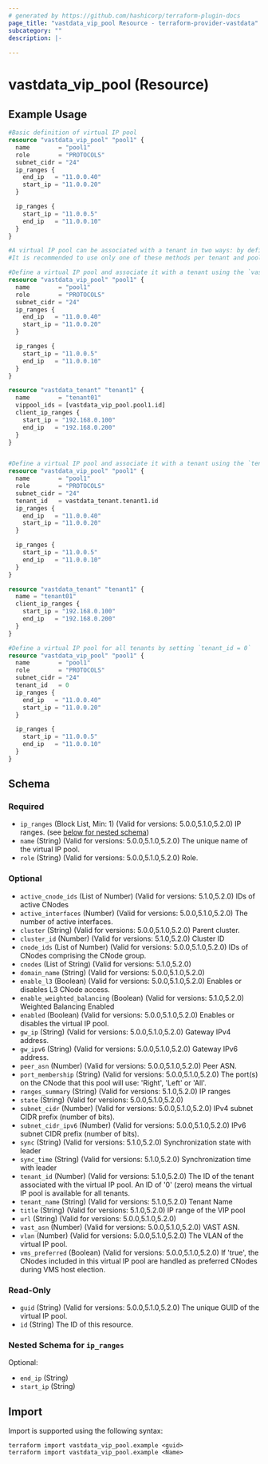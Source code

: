 ```yaml
---
# generated by https://github.com/hashicorp/terraform-plugin-docs
page_title: "vastdata_vip_pool Resource - terraform-provider-vastdata"
subcategory: ""
description: |-
  
---
```


# vastdata_vip_pool (Resource)



## Example Usage

```terraform
#Basic definition of virtual IP pool 
resource "vastdata_vip_pool" "pool1" {
  name        = "pool1"
  role        = "PROTOCOLS"
  subnet_cidr = "24"
  ip_ranges {
    end_ip   = "11.0.0.40"
    start_ip = "11.0.0.20"
  }

  ip_ranges {
    start_ip = "11.0.0.5"
    end_ip   = "11.0.0.10"
  }
}

#A virtual IP pool can be associated with a tenant in two ways: by defining the `vastdata_tenant` resource, or by setting the `tenant_id` attribute on the virtual IP pool.
#It is recommended to use only one of these methods per tenant and pool combination.

#Define a virtual IP pool and associate it with a tenant using the `vastdata_tenant` resource
resource "vastdata_vip_pool" "pool1" {
  name        = "pool1"
  role        = "PROTOCOLS"
  subnet_cidr = "24"
  ip_ranges {
    end_ip   = "11.0.0.40"
    start_ip = "11.0.0.20"
  }

  ip_ranges {
    start_ip = "11.0.0.5"
    end_ip   = "11.0.0.10"
  }
}

resource "vastdata_tenant" "tenant1" {
  name        = "tenant01"
  vippool_ids = [vastdata_vip_pool.pool1.id]
  client_ip_ranges {
    start_ip = "192.168.0.100"
    end_ip   = "192.168.0.200"
  }
}


#Define a virtual IP pool and associate it with a tenant using the `tenant_id` attribute of the pool
resource "vastdata_vip_pool" "pool1" {
  name        = "pool1"
  role        = "PROTOCOLS"
  subnet_cidr = "24"
  tenant_id   = vastdata_tenant.tenant1.id
  ip_ranges {
    end_ip   = "11.0.0.40"
    start_ip = "11.0.0.20"
  }

  ip_ranges {
    start_ip = "11.0.0.5"
    end_ip   = "11.0.0.10"
  }
}

resource "vastdata_tenant" "tenant1" {
  name = "tenant01"
  client_ip_ranges {
    start_ip = "192.168.0.100"
    end_ip   = "192.168.0.200"
  }
}

#Define a virtual IP pool for all tenants by setting `tenant_id = 0`
resource "vastdata_vip_pool" "pool1" {
  name        = "pool1"
  role        = "PROTOCOLS"
  subnet_cidr = "24"
  tenant_id   = 0
  ip_ranges {
    end_ip   = "11.0.0.40"
    start_ip = "11.0.0.20"
  }

  ip_ranges {
    start_ip = "11.0.0.5"
    end_ip   = "11.0.0.10"
  }
}
```

<!-- schema generated by tfplugindocs -->
## Schema

### Required

- `ip_ranges` (Block List, Min: 1) (Valid for versions: 5.0.0,5.1.0,5.2.0) IP ranges. (see [below for nested schema](#nestedblock--ip_ranges))
- `name` (String) (Valid for versions: 5.0.0,5.1.0,5.2.0) The unique name of the virtual IP pool.
- `role` (String) (Valid for versions: 5.0.0,5.1.0,5.2.0) Role.

### Optional

- `active_cnode_ids` (List of Number) (Valid for versions: 5.1.0,5.2.0) IDs of active CNodes
- `active_interfaces` (Number) (Valid for versions: 5.0.0,5.1.0,5.2.0) The number of active interfaces.
- `cluster` (String) (Valid for versions: 5.0.0,5.1.0,5.2.0) Parent cluster.
- `cluster_id` (Number) (Valid for versions: 5.1.0,5.2.0) Cluster ID
- `cnode_ids` (List of Number) (Valid for versions: 5.0.0,5.1.0,5.2.0) IDs of CNodes comprising the CNode group.
- `cnodes` (List of String) (Valid for versions: 5.1.0,5.2.0)
- `domain_name` (String) (Valid for versions: 5.0.0,5.1.0,5.2.0)
- `enable_l3` (Boolean) (Valid for versions: 5.0.0,5.1.0,5.2.0) Enables or disables L3 CNode access.
- `enable_weighted_balancing` (Boolean) (Valid for versions: 5.1.0,5.2.0) Weighted Balancing Enabled
- `enabled` (Boolean) (Valid for versions: 5.0.0,5.1.0,5.2.0) Enables or disables the virtual IP pool.
- `gw_ip` (String) (Valid for versions: 5.0.0,5.1.0,5.2.0) Gateway IPv4 address.
- `gw_ipv6` (String) (Valid for versions: 5.0.0,5.1.0,5.2.0) Gateway IPv6 address.
- `peer_asn` (Number) (Valid for versions: 5.0.0,5.1.0,5.2.0) Peer ASN.
- `port_membership` (String) (Valid for versions: 5.0.0,5.1.0,5.2.0) The port(s) on the CNode that this pool will use: 'Right', 'Left' or 'All'.
- `ranges_summary` (String) (Valid for versions: 5.1.0,5.2.0) IP ranges
- `state` (String) (Valid for versions: 5.0.0,5.1.0,5.2.0)
- `subnet_cidr` (Number) (Valid for versions: 5.0.0,5.1.0,5.2.0) IPv4 subnet CIDR prefix (number of bits).
- `subnet_cidr_ipv6` (Number) (Valid for versions: 5.0.0,5.1.0,5.2.0) IPv6 subnet CIDR prefix (number of bits).
- `sync` (String) (Valid for versions: 5.1.0,5.2.0) Synchronization state with leader
- `sync_time` (String) (Valid for versions: 5.1.0,5.2.0) Synchronization time with leader
- `tenant_id` (Number) (Valid for versions: 5.1.0,5.2.0) The ID of the tenant associated with the virtual IP pool. An ID of '0' (zero) means the virtual IP pool is available for all tenants.
- `tenant_name` (String) (Valid for versions: 5.1.0,5.2.0) Tenant Name
- `title` (String) (Valid for versions: 5.1.0,5.2.0) IP range of the VIP pool
- `url` (String) (Valid for versions: 5.0.0,5.1.0,5.2.0)
- `vast_asn` (Number) (Valid for versions: 5.0.0,5.1.0,5.2.0) VAST ASN.
- `vlan` (Number) (Valid for versions: 5.0.0,5.1.0,5.2.0) The VLAN of the virtual IP pool.
- `vms_preferred` (Boolean) (Valid for versions: 5.0.0,5.1.0,5.2.0) If 'true', the CNodes included in this virtual IP pool are handled as preferred CNodes during VMS host election.

### Read-Only

- `guid` (String) (Valid for versions: 5.0.0,5.1.0,5.2.0) The unique GUID of the virtual IP pool.
- `id` (String) The ID of this resource.

<a id="nestedblock--ip_ranges"></a>
### Nested Schema for `ip_ranges`

Optional:

- `end_ip` (String)
- `start_ip` (String)

## Import

Import is supported using the following syntax:

```shell
terraform import vastdata_vip_pool.example <guid>
terraform import vastdata_vip_pool.example <Name>
```
